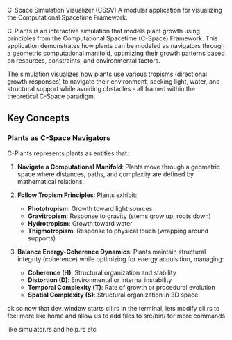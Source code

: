 C-Space Simulation Visualizer (CSSV)
A modular application for visualizing the Computational Spacetime Framework.


C-Plants is an interactive simulation that models plant growth using principles from the Computational Spacetime (C-Space) Framework. This application demonstrates how plants can be modeled as navigators through a geometric computational manifold, optimizing their growth patterns based on resources, constraints, and environmental factors.

The simulation visualizes how plants use various tropisms (directional growth responses) to navigate their environment, seeking light, water, and structural support while avoiding obstacles - all framed within the theoretical C-Space paradigm.

## Key Concepts

### Plants as C-Space Navigators

C-Plants represents plants as entities that:

1. **Navigate a Computational Manifold**: Plants move through a geometric space where distances, paths, and complexity are defined by mathematical relations.

2. **Follow Tropism Principles**: Plants exhibit:
   - **Phototropism**: Growth toward light sources
   - **Gravitropism**: Response to gravity (stems grow up, roots down)
   - **Hydrotropism**: Growth toward water
   - **Thigmotropism**: Response to physical touch (wrapping around supports)

3. **Balance Energy-Coherence Dynamics**: Plants maintain structural integrity (coherence) while optimizing for energy acquisition, managing:
   - **Coherence (H)**: Structural organization and stability
   - **Distortion (D)**: Environmental or internal instability
   - **Temporal Complexity (T)**: Rate of growth or procedural evolution
   - **Spatial Complexity (S)**: Structural organization in 3D space



ok so now that dev_window starts cli.rs in the terminal, lets modify cli.rs to feel more like home and allow us to add files to src/bin/ for more commands

like simulator.rs and help.rs etc